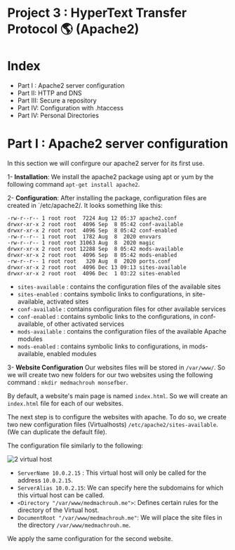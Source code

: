 # Project 3 : HyperText Transfer Protocol 🌎 (Apache2) 

# Index
- Part I : Apache2 server configuration
- Part II: HTTP and DNS
- Part III: Secure a repository
- Part IV: Configuration with .htaccess
- Part IV: Personal Directories

# Part I : Apache2 server configuration
  In this section we will confirgure our apache2 server for its first use.

1- **Installation**:
  We install the apache2 package using apt or yum by the following command `apt-get install apache2`.
  
2- **Configuration**:
  After installing the package, configuration files are created in `/etc/apache2/. It looks something like this:
  
  ```
-rw-r--r-- 1 root root  7224 Aug 12 05:37 apache2.conf
drwxr-xr-x 2 root root  4096 Sep  8 05:42 conf-available
drwxr-xr-x 2 root root  4096 Sep  8 05:42 conf-enabled
-rw-r--r-- 1 root root  1782 Aug  8  2020 envvars
-rw-r--r-- 1 root root 31063 Aug  8  2020 magic
drwxr-xr-x 2 root root 12288 Sep  8 05:42 mods-available
drwxr-xr-x 2 root root  4096 Sep  8 05:42 mods-enabled
-rw-r--r-- 1 root root   320 Aug  8  2020 ports.conf
drwxr-xr-x 2 root root  4096 Dec 13 09:13 sites-available
drwxr-xr-x 2 root root  4096 Dec  1 03:22 sites-enabled
  ```
  - `sites-available` : contains the configuration files of the available sites
  - `sites-enabled` : contains symbolic links to configurations, in site-available, activated sites
  - `conf-available` : contains configuration files for other available services
  - `conf-enabled` : contains symbolic links to the configurations, in conf-available, of other activated services
  - `mods-available` : contains the configuration files of the available Apache modules
  - `mods-enabled` : contains symbolic links to configurations, in mods-available, enabled modules

3- **Website Configuration**
Our websites files will be stored in `/var/www/`. So we will create two new folders for our two websites using the following command : `mkdir medmachrouh monsefber`.

By default, a website's main page is named `index.html`. So we will create an `index.html` file for each of our websites.

The next step is to configure the websites with apache. To do so, we create two new configuration files (Virtualhosts) `/etc/apache2/sites-available`. (We can duplicate the default file).

The configuration file similarly to the following:

![2  virtual host](https://user-images.githubusercontent.com/56129562/145835609-3e837517-527e-4fac-b238-9b6b13ef0a9c.png)

  - `ServerName 10.0.2.15` : This virtual host will only be called for the address `10.0.2.15`.
  - `ServerAlias 10.0.2.15`: We can specify here the subdomains for which this virtual host can be called.
  - `<Directory "/var/www/medmachrouh.me">`: Defines certain rules for the directory of the Virtual host.
  - `DocumentRoot "/var/www/medmachrouh.me"`: We will place the site files in the directory `/var/www/medmachrouh.me`.

We apply the same configuration for the second website.

